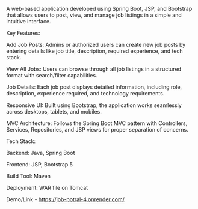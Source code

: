 A web-based application developed using Spring Boot, JSP, and Bootstrap that allows users to post, view, and manage job listings in a simple and intuitive interface.

Key Features:

Add Job Posts: Admins or authorized users can create new job posts by entering details like job title, description, required experience, and tech stack.

View All Jobs: Users can browse through all job listings in a structured format with search/filter capabilities.

Job Details: Each job post displays detailed information, including role, description, experience required, and technology requirements.

Responsive UI: Built using Bootstrap, the application works seamlessly across desktops, tablets, and mobiles.

MVC Architecture: Follows the Spring Boot MVC pattern with Controllers, Services, Repositories, and JSP views for proper separation of concerns.

Tech Stack:

Backend: Java, Spring Boot

Frontend: JSP, Bootstrap 5

Build Tool: Maven

Deployment: WAR file on Tomcat

Demo/Link - https://job-potral-4.onrender.com/
